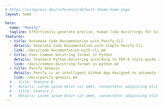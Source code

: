 ```yaml
---
# https://vitepress.dev/reference/default-theme-home-page
layout: home

hero:
  name: "Penify"
  tagline: Effortlessly generate precise, human like docstrings for GitHub repos with Penify    
features:
  - title: Automate Code Documentation with Penify-CLI
    details: Generate Code Documentation with Simple Penify-Cli
    link: /docs/code-documentation-with-cli.md
  - title: Four Common Docstring format in Python
    details: Standard Python Docstring according to PEP-8 style guide and they are Google, Epytext, rEST, Numpy.
    link: /docs/common-docstring-format-in-python.md
  - title: Penify Genesis
    details: Penify is an intelligent GitHub App designed to automate the process of generating and updating documentation for GitHub projects.
    link: /docs/penify-genesis.md
  # - title: Feature B
  #   details: Lorem ipsum dolor sit amet, consectetur adipiscing elit
  # - title: Feature C
  #   details: Lorem ipsum dolor sit amet, consectetur adipiscing elit
---
```


